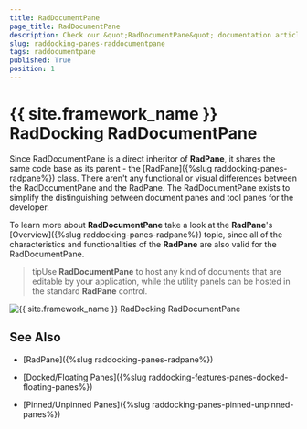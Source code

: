 ```yaml
---
title: RadDocumentPane
page_title: RadDocumentPane
description: Check our &quot;RadDocumentPane&quot; documentation article for the RadDocking {{ site.framework_name }} control.
slug: raddocking-panes-raddocumentpane
tags: raddocumentpane
published: True
position: 1
---
```


# {{ site.framework_name }} RadDocking RadDocumentPane

Since RadDocumentPane is a direct inheritor of __RadPane__, it shares the same code base as its parent - the [RadPane]({%slug raddocking-panes-radpane%}) class. There aren't any functional or visual differences between the RadDocumentPane and the RadPane. The RadDocumentPane exists to simplify the distinguishing between document panes and tool panes for the developer.

To learn more about __RadDocumentPane__ take a look at the __RadPane__'s [Overview]({%slug raddocking-panes-radpane%}) topic, since all of the characteristics and functionalities of the __RadPane__ are also valid for the RadDocumentPane.

>tipUse __RadDocumentPane__ to host any kind of documents that are editable by your application, while the utility panels can be hosted in the standard __RadPane__ control.

![{{ site.framework_name }} RadDocking RadDocumentPane](images/RadDocking_Features_Panes_RadDocumentPane_010.png)

## See Also

 * [RadPane]({%slug raddocking-panes-radpane%})

 * [Docked/Floating Panes]({%slug raddocking-features-panes-docked-floating-panes%})

 * [Pinned/Unpinned Panes]({%slug raddocking-panes-pinned-unpinned-panes%})